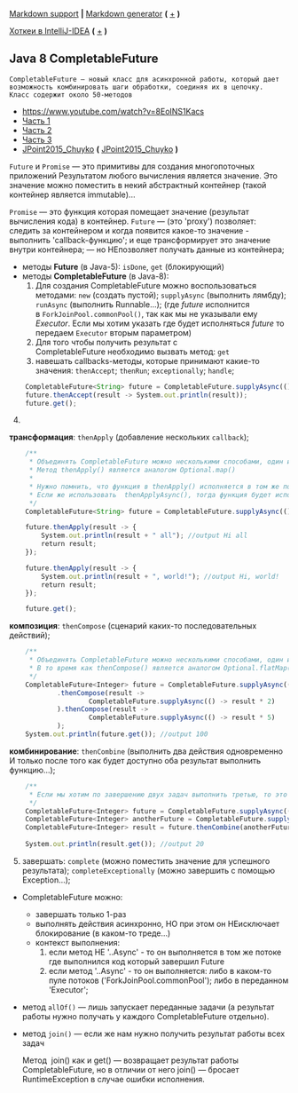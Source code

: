 [Markdown support](https://daringfireball.net/projects/markdown/syntax) **|** [Markdown generator](https://www.tablesgenerator.com/markdown_tables) **(** [+](https://meta.stackexchange.com/questions/73566/is-there-markdown-to-create-tables) **)**

[Хоткеи в IntelliJ-IDEA](https://juja.com.ua/java/ide/intellij-idea-hotkeys) **(** [+](http://eax.me/intellij-idea-hotkeys) **)**


Java 8 CompletableFuture
---

    CompletableFuture — новый класс для асинхронной работы, который дает возможность комбинировать шаги обработки, соединяя их в цепочку.
    Класс содержит около 50-методов

* https://www.youtube.com/watch?v=8EoINS1Kacs
* [Часть 1](https://vertex-academy.com/tutorials/ru/java-8-completablefuture)
* [Часть 2](https://vertex-academy.com/tutorials/ru/java-8-completablefuture-part-2)
* [Часть 3](https://vertex-academy.com/tutorials/ru/java-8-completablefuture-chast-3)
* [JPoint2015_Chuyko](https://github.com/Home-GWT/TopLinkExample/blob/master/docs/JPoint2015_Chuyko.pdf) **(** [JPoint2015_Chuyko](http://2015.jpoint.ru/presentations/JPoint2015_Chuyko.pdf) **)**

`Future` и `Promise` — это примитивы для создания многопоточных приложений
Результатом любого вычисления является значение. Это значение можно поместить в некий абстрактный контейнер (такой контейнер является immutable)...

`Promise` — это функция которая помещает значение (результат вычисления кода) в контейнер.
`Future` — (это 'proxy') позволяет: следить за контейнером и когда появится какое-то значение - выполнить 'callback-функцию'; и еще трансформирует это значение внутри контейнера;
         — но НЕпозволяет получать данные из контейнера;

* методы **Future** (в Java-5): `isDone`, `get` (блокирующий)
* методы **CompletableFuture** (в Java-8):
  1. Для создания CompletableFuture можно воспользоваться методами: `new` (создать пустой); `supplyAsync` (выполнить лямбду); `runAsync` (выполнить Runnable...);
     (где *future* исполнится в `ForkJoinPool.commonPool()`, так как мы не указывали ему *Executor*. Если мы хотим указать где будет исполняться *future* то передаем `Executor` вторым параметром)
  2. Для того чтобы получить результат с CompletableFuture необходимо вызвать метод: `get`
  3. навешать callbacks-методы, которые принимают какие-то значения: `thenAccept`; `thenRun`; `exceptionally`; `handle`;
```javascript
    CompletableFuture<String> future = CompletableFuture.supplyAsync(() -> "Hi");
    future.thenAccept(result -> System.out.println(result));
    future.get();
```
  4.
**трансформация**: `thenApply` (добавление нескольких `callback`);
```javascript
    /**
     * Объединять CompletableFuture можно несколькими способами, один из них:
     * Метод thenApply() является аналогом Optional.map()
     * 
     * Нужно помнить, что функция в thenApply() исполняется в том же потоке, где вызывается.
     * Если же использовать  thenApplyAsync(), тогда функция будет исполнена как отдельная задача в ForkJoinPool.commonPool.
     */
    CompletableFuture<String> future = CompletableFuture.supplyAsync(() -> "Hi");

    future.thenApply(result -> {
        System.out.println(result + " all"); //output Hi all
        return result;
    });

    future.thenApply(result -> {
        System.out.println(result + ", world!"); //output Hi, world!
        return result;
    });

    future.get();
```
**композиция**: `thenCompose` (сценарий каких-то последовательных действий);
```javascript
    /**
     * Объединять CompletableFuture можно несколькими способами, один из них:
     * В то время как thenCompose() является аналогом Optional.flatMap()
     */
    CompletableFuture<Integer> future = CompletableFuture.supplyAsync(() -> 10)
            .thenCompose(result ->
                    CompletableFuture.supplyAsync(() -> result * 2)
            ).thenCompose(result ->
                    CompletableFuture.supplyAsync(() -> result * 5)
            );
    System.out.println(future.get()); //output 100
```
**комбинирование**: `thenCombine` (выполнить два действия одновременно И только после того как будет доступно оба результат выполнить функцию...);
```javascript
    /**
     * Если мы хотим по завершению двух задач выполнить третью, то это можно сделать с помощью thenCombine()
     */
    CompletableFuture<Integer> future = CompletableFuture.supplyAsync(() -> 10);
    CompletableFuture<Integer> anotherFuture = CompletableFuture.supplyAsync(() -> 2);
    CompletableFuture<Integer> result = future.thenCombine(anotherFuture, (a, b) -> a * b);
     
    System.out.println(result.get()); //output 20
```
  5. завершать: `complete` (можно поместить значение для успешного результата); `completeExceptionally` (можно завершить с помощью Exception...);

* CompletableFuture можно:
  - завершать только 1-раз
  - выполнять действия асинхронно, НО при этом он НЕисключает блокирование (в каком-то треде...)
  - контекст выполнения:
    1. если метод НЕ '..Async' - то он выполняется в том же потоке где выполнился код который завершил Future
    2. если метод '..Async' - то он выполняется: либо в каком-то пуле потоков ('ForkJoinPool.commonPool');  либо в переданном 'Executor';


* метод `allOf()` — лишь запускает переданные задачи (а результат работы нужно получать у каждого CompletableFuture отдельно).
* метод `join()` — если же нам нужно получить результат работы всех задач


    Метод  join() как и get() — возвращает результат работы CompletableFuture,
    но в отличии от него join() — бросает RuntimeException в случае ошибки исполнения.
